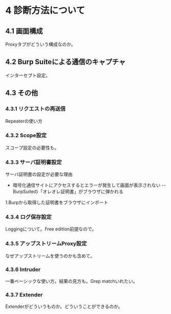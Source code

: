 # 4 診断方法について

## 4.1 画面構成

Proxyタブがどういう構成なのか。

## 4.2 Burp Suiteによる通信のキャプチャ

インターセプト設定。

## 4.3 その他

### 4.3.1 リクエストの再送信

Repeaterの使い方

### 4.3.2 Scope設定

スコープ設定の必要性も。

### 4.3.3 サーバ証明書設定

サーバ証明書の設定が必要な理由

- 暗号化通信サイトにアクセスするとエラーが発生して画面が表示されない
-- BurpSuiteの「オレオレ証明書」がブラウザに弾かれる

1.Burpから取得した証明書をブラウザにインポート


### 4.3.4 ログ保存設定

Loggingについて。Free edition前提なので。

### 4.3.5 アップストリームProxy設定

なぜアップストリームを使うのかも含めて。

### 4.3.6 Intruder

一番ベーシックな使い方。結果の見方も。Grep matchいれたい。

### 4.3.7 Extender

Extenderがどういうものか。どういうことができるのか。

